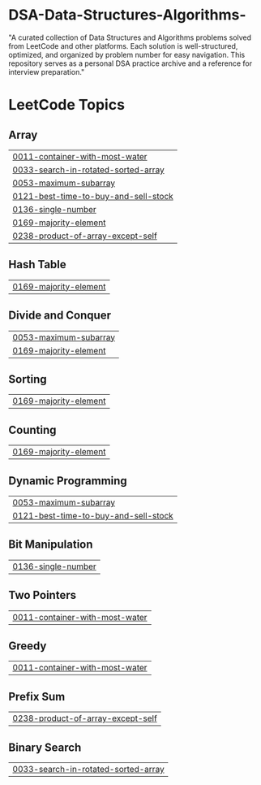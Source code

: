 # DSA-Data-Structures-Algorithms-
"A curated collection of Data Structures and Algorithms problems solved from LeetCode and other platforms. Each solution is well-structured, optimized, and organized by problem number for easy navigation. This repository serves as a personal DSA practice archive and a reference for interview preparation."

<!---LeetCode Topics Start-->
# LeetCode Topics
## Array
|  |
| ------- |
| [0011-container-with-most-water](https://github.com/mdfatehulalam/DSA-Data-Structures-Algorithms-/tree/master/0011-container-with-most-water) |
| [0033-search-in-rotated-sorted-array](https://github.com/mdfatehulalam/DSA-Data-Structures-Algorithms-/tree/master/0033-search-in-rotated-sorted-array) |
| [0053-maximum-subarray](https://github.com/mdfatehulalam/DSA-Data-Structures-Algorithms-/tree/master/0053-maximum-subarray) |
| [0121-best-time-to-buy-and-sell-stock](https://github.com/mdfatehulalam/DSA-Data-Structures-Algorithms-/tree/master/0121-best-time-to-buy-and-sell-stock) |
| [0136-single-number](https://github.com/mdfatehulalam/DSA-Data-Structures-Algorithms-/tree/master/0136-single-number) |
| [0169-majority-element](https://github.com/mdfatehulalam/DSA-Data-Structures-Algorithms-/tree/master/0169-majority-element) |
| [0238-product-of-array-except-self](https://github.com/mdfatehulalam/DSA-Data-Structures-Algorithms-/tree/master/0238-product-of-array-except-self) |
## Hash Table
|  |
| ------- |
| [0169-majority-element](https://github.com/mdfatehulalam/DSA-Data-Structures-Algorithms-/tree/master/0169-majority-element) |
## Divide and Conquer
|  |
| ------- |
| [0053-maximum-subarray](https://github.com/mdfatehulalam/DSA-Data-Structures-Algorithms-/tree/master/0053-maximum-subarray) |
| [0169-majority-element](https://github.com/mdfatehulalam/DSA-Data-Structures-Algorithms-/tree/master/0169-majority-element) |
## Sorting
|  |
| ------- |
| [0169-majority-element](https://github.com/mdfatehulalam/DSA-Data-Structures-Algorithms-/tree/master/0169-majority-element) |
## Counting
|  |
| ------- |
| [0169-majority-element](https://github.com/mdfatehulalam/DSA-Data-Structures-Algorithms-/tree/master/0169-majority-element) |
## Dynamic Programming
|  |
| ------- |
| [0053-maximum-subarray](https://github.com/mdfatehulalam/DSA-Data-Structures-Algorithms-/tree/master/0053-maximum-subarray) |
| [0121-best-time-to-buy-and-sell-stock](https://github.com/mdfatehulalam/DSA-Data-Structures-Algorithms-/tree/master/0121-best-time-to-buy-and-sell-stock) |
## Bit Manipulation
|  |
| ------- |
| [0136-single-number](https://github.com/mdfatehulalam/DSA-Data-Structures-Algorithms-/tree/master/0136-single-number) |
## Two Pointers
|  |
| ------- |
| [0011-container-with-most-water](https://github.com/mdfatehulalam/DSA-Data-Structures-Algorithms-/tree/master/0011-container-with-most-water) |
## Greedy
|  |
| ------- |
| [0011-container-with-most-water](https://github.com/mdfatehulalam/DSA-Data-Structures-Algorithms-/tree/master/0011-container-with-most-water) |
## Prefix Sum
|  |
| ------- |
| [0238-product-of-array-except-self](https://github.com/mdfatehulalam/DSA-Data-Structures-Algorithms-/tree/master/0238-product-of-array-except-self) |
## Binary Search
|  |
| ------- |
| [0033-search-in-rotated-sorted-array](https://github.com/mdfatehulalam/DSA-Data-Structures-Algorithms-/tree/master/0033-search-in-rotated-sorted-array) |
<!---LeetCode Topics End-->